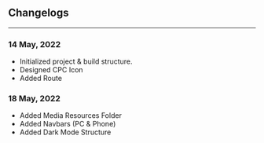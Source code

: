 ## Changelogs

---

### **14 May, 2022**

- Initialized project & build structure.
- Designed CPC Icon
- Added Route

### **18 May, 2022**

- Added Media Resources Folder
- Added Navbars (PC & Phone)
- Added Dark Mode Structure
